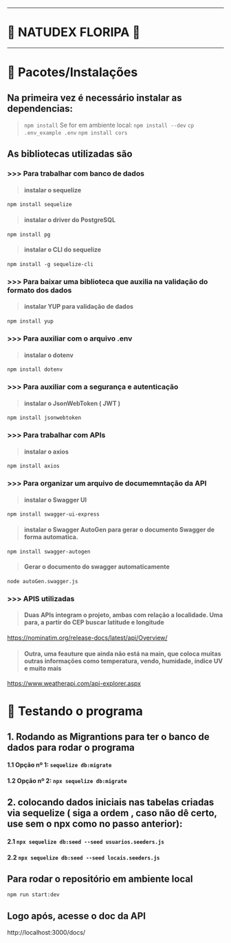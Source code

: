 
---------------------------------------------------------
#  🍃 **NATUDEX FLORIPA** 🍃 
---------------------------------------------------------


# 🌱 Pacotes/Instalações


## Na primeira vez é necessário instalar as dependencias:
>  `npm install`
>   Se for em ambiente local: 
>  `npm install --dev`
>  `cp .env_example .env`
>  `npm install cors`

## As bibliotecas utilizadas são

### >>> Para trabalhar com banco de dados
>  #### instalar o sequelize
`npm install sequelize` 
> #### instalar o driver do PostgreSQL
`npm install pg` 
> #### instalar o CLI do sequelize
`npm install -g sequelize-cli` 

### >>> Para baixar uma biblioteca que auxilia na validação do formato dos dados
> #### instalar YUP para validação de dados
`npm install yup`

### >>> Para auxiliar com o arquivo .env
> #### instalar o dotenv
`npm install dotenv`

### >>> Para auxiliar com a segurança e autenticação
> #### instalar o JsonWebToken ( JWT )
`npm install jsonwebtoken`

### >>> Para trabalhar com APIs
> #### instalar o axios
`npm install axios`

###  >>> Para organizar um arquivo de documemntação da API
> #### instalar o Swagger UI
`npm install swagger-ui-express`
> #### instalar o Swagger AutoGen para gerar o documento Swagger de forma automatica.
`npm install swagger-autogen`
> #### Gerar o documento do swagger automaticamente
`node autoGen.swagger.js`


### >>> APIS utilizadas
> #### Duas APIs integram o projeto, ambas com relação a localidade. Uma para, a partir do CEP buscar latitude e longitude
https://nominatim.org/release-docs/latest/api/Overview/

> #### Outra, uma feauture que ainda não está na main, que coloca muitas outras informações como temperatura, vendo, humidade, índice UV e muito mais
https://www.weatherapi.com/api-explorer.aspx



# 🌱 Testando o programa


## 1. Rodando as Migrantions para ter o banco de dados para rodar o programa
#### 1.1 Opção nº 1: `sequelize db:migrate`
#### 1.2 Opção nº 2: `npx sequelize db:migrate`

## 2. colocando dados iniciais nas tabelas criadas via sequelize  ( **siga a ordem** , caso não dê certo, use sem o npx como no passo anterior):
#### 2.1 `npx sequelize db:seed --seed usuarios.seeders.js`
#### 2.2 `npx sequelize db:seed --seed locais.seeders.js`

## Para rodar o repositório em ambiente local
`npm run start:dev`

## Logo após, acesse o doc da API
http://localhost:3000/docs/
